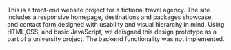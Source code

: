 This is a front-end website project for a fictional travel agency. The site includes a responsive homepage, destinations and packages showcase,
and contact form,designed with usability and visual hierarchy in mind.
Using HTML,CSS, and basic JavaScript, we deisgned this design prototype as a part of a university project. The backend functionality was not implemented.
